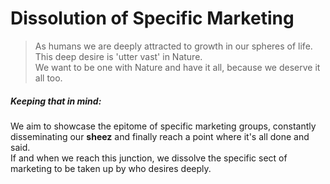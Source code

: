 # Dissolution of Specific Marketing 

> As humans we are deeply attracted to growth in our spheres of life.<br>
> This deep desire is 'utter vast' in Nature.<br>
> We want to be one with Nature and have it all, because we deserve it all too.<br>

##### Keeping that in mind:
We aim to showcase the epitome of specific marketing groups, constantly disseminating our **sheez** and finally reach a point where it's all done and said.
<br>
If and when we reach this junction, we dissolve the specific sect of marketing to be taken up by who desires deeply.
